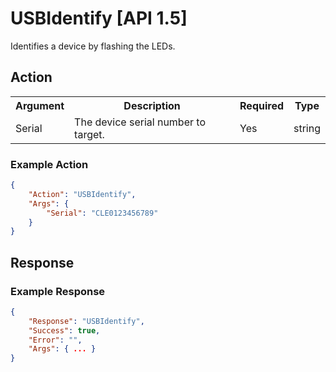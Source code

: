 # USBIdentify [API 1.5]

Identifies a device by flashing the LEDs.

## Action

<table>
  <tr>
    <th>Argument</th>
    <th>Description</th>
    <th>Required</th>
    <th>Type</th>
  </tr>
  <tr>
    <td>Serial</td>
    <td>The device serial number to target.</td>
    <td>Yes</td>
    <td>string</td>
  </tr>
</table>

### Example Action
```JSON
{
    "Action": "USBIdentify",
    "Args": {
        "Serial": "CLE0123456789"
    }
}
```

## Response

### Example Response
```JSON
{
    "Response": "USBIdentify",
    "Success": true,
    "Error": "",
    "Args": { ... }
}
```